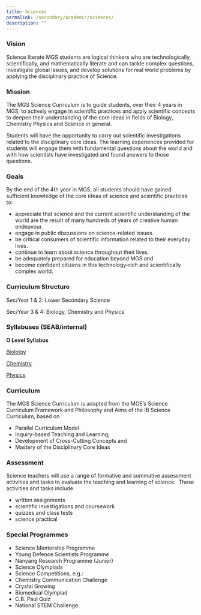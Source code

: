 ```yaml
---
title: Sciences
permalink: /secondary/academic/sciences/
description: ""
---
```





### Vision

Science literate MGS students are logical thinkers who are technologically, scientifically, and mathematically literate and can tackle complex questions, investigate global issues, and develop solutions for real world problems by applying the disciplinary practice of Science.   

  

### Mission

The MGS Science Curriculum is to guide students, over their 4 years in MGS, to actively engage in scientific practices and apply scientific concepts to deepen their understanding of the core ideas in fields of Biology, Chemistry Physics and Science in general.

Students will have the opportunity to carry out scientific investigations related to the disciplinary core ideas. The learning experiences provided for students will engage them with fundamental questions about the world and with how scientists have investigated and found answers to those questions.

  

### Goals

By the end of the 4th year in MGS, all students should have gained sufficient knowledge of the core ideas of science and scientific practices to:  

*   appreciate that science and the current scientific understanding of the world are the result of many hundreds of years of creative human endeavour.
*   engage in public discussions on science-related issues.
*   be critical consumers of scientific information related to their everyday lives.
*   continue to learn about science throughout their lives.
*   be adequately prepared for education beyond MGS and
*   become confident citizens in this technology-rich and scientifically complex world.

  

### Curriculum Structure

Sec/Year 1 & 2: Lower Secondary Science 

Sec/Year 3 & 4: Biology, Chemistry and Physics


### Syllabuses (SEAB/internal)

**O Level Syllabus**

[Biololgy](https://www.seab.gov.sg/docs/default-source/national-examinations/syllabus/olevel/2023syllabus/6093_y23_sy.pdf)

[Chemistry](https://www.seab.gov.sg/docs/default-source/national-examinations/syllabus/olevel/2023syllabus/6092_y23_sy.pdf)

[Physics](https://www.seab.gov.sg/docs/default-source/national-examinations/syllabus/olevel/2023syllabus/6091_y23_sy.pdf)

  

### Curriculum

The MGS Science Curriculum is adapted from the MOE’s Science Curriculum Framework and Philosophy and Aims of the IB Science Curriculum, based on

*   Parallel Curriculum Model
*   Inquiry-based Teaching and Learning;
*   Development of Cross-Cutting Concepts and
*   Mastery of the Disciplinary Core Ideas

  

### Assessment


Science teachers will use a range of formative and summative assessment activities and tasks to evaluate the teaching and learning of science.  These activities and tasks include

*   written assignments
*   scientific investigations and coursework
*   quizzes and class tests
*   science practical

  

### Special Programmes

*   Science Mentorship Programme
*   Young Defence Scientists Programme
*   Nanyang Research Programme (Junior)
*   Science Olympiads
*   Science Competitions, e.g.:
*   Chemistry Communication Challenge
*   Crystal Growing
*   Biomedical Olympiad
*   C.B. Paul Quiz
*   National STEM Challenge